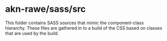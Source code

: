 # akn-rawe/sass/src

This folder contains SASS sources that mimic the component-class hierarchy. These files
are gathered in to a build of the CSS based on classes that are used by the build.
